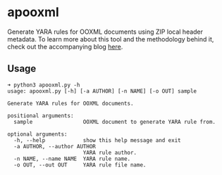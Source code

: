 # apooxml
Generate YARA rules for OOXML documents using ZIP local header metadata. To learn more about this tool and the methodology behind it, check out the accompanying blog [here](https://www.fireeye.com/blog/threat-research/2021/08/detecting-embedded-content-in-ooxml-documents.html).

## Usage
```
➜ python3 apooxml.py -h
usage: apooxml.py [-h] [-a AUTHOR] [-n NAME] [-o OUT] sample

Generate YARA rules for OOXML documents.

positional arguments:
  sample                OOXML document to generate YARA rule from.

optional arguments:
  -h, --help            show this help message and exit
  -a AUTHOR, --author AUTHOR
                        YARA rule author.
  -n NAME, --name NAME  YARA rule name.
  -o OUT, --out OUT     YARA rule file name.
```
